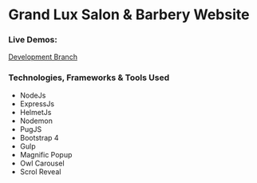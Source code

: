 # Grand Lux Salon & Barbery Website

### Live Demos:
[Development Branch](https://grandlux-dev.herokuapp.com)

### Technologies, Frameworks & Tools Used
- NodeJs
- ExpressJs
- HelmetJs
- Nodemon
- PugJS
- Bootstrap 4
- Gulp
- Magnific Popup
- Owl Carousel
- Scrol Reveal